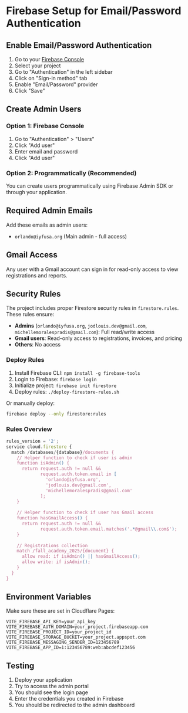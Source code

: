 # Firebase Setup for Email/Password Authentication

## Enable Email/Password Authentication

1. Go to your [Firebase Console](https://console.firebase.google.com/)
2. Select your project
3. Go to "Authentication" in the left sidebar
4. Click on "Sign-in method" tab
5. Enable "Email/Password" provider
6. Click "Save"

## Create Admin Users

### Option 1: Firebase Console
1. Go to "Authentication" > "Users"
2. Click "Add user"
3. Enter email and password
4. Click "Add user"

### Option 2: Programmatically (Recommended)
You can create users programmatically using Firebase Admin SDK or through your application.

## Required Admin Emails
Add these emails as admin users:
- `orlando@iyfusa.org` (Main admin - full access)

## Gmail Access
Any user with a Gmail account can sign in for read-only access to view registrations and reports.

## Security Rules

The project includes proper Firestore security rules in `firestore.rules`. These rules ensure:

- **Admins** (`orlando@iyfusa.org`, `jodlouis.dev@gmail.com`, `michellemoralespradis@gmail.com`): Full read/write access
- **Gmail users**: Read-only access to registrations, invoices, and pricing
- **Others**: No access

### Deploy Rules

1. Install Firebase CLI: `npm install -g firebase-tools`
2. Login to Firebase: `firebase login`
3. Initialize project: `firebase init firestore`
4. Deploy rules: `./deploy-firestore-rules.sh`

Or manually deploy:
```bash
firebase deploy --only firestore:rules
```

### Rules Overview

```javascript
rules_version = '2';
service cloud.firestore {
  match /databases/{database}/documents {
    // Helper function to check if user is admin
    function isAdmin() {
      return request.auth != null && 
             request.auth.token.email in [
               'orlando@iyfusa.org',
               'jodlouis.dev@gmail.com', 
               'michellemoralespradis@gmail.com'
             ];
    }
    
    // Helper function to check if user has Gmail access
    function hasGmailAccess() {
      return request.auth != null && 
             request.auth.token.email.matches('.*@gmail\\.com$');
    }
    
    // Registrations collection
    match /fall_academy_2025/{document} {
      allow read: if isAdmin() || hasGmailAccess();
      allow write: if isAdmin();
    }
  }
}
```

## Environment Variables

Make sure these are set in Cloudflare Pages:

```
VITE_FIREBASE_API_KEY=your_api_key
VITE_FIREBASE_AUTH_DOMAIN=your_project.firebaseapp.com
VITE_FIREBASE_PROJECT_ID=your_project_id
VITE_FIREBASE_STORAGE_BUCKET=your_project.appspot.com
VITE_FIREBASE_MESSAGING_SENDER_ID=123456789
VITE_FIREBASE_APP_ID=1:123456789:web:abcdef123456
```

## Testing

1. Deploy your application
2. Try to access the admin portal
3. You should see the login page
4. Enter the credentials you created in Firebase
5. You should be redirected to the admin dashboard
